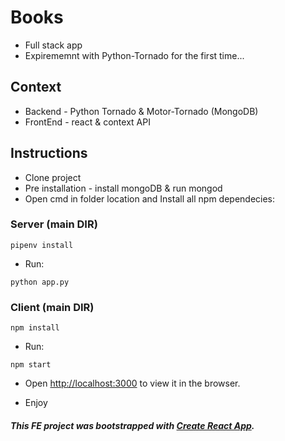 

# Books
- Full stack app
- Expirememnt with Python-Tornado for the first time...

## Context
- Backend - Python Tornado & Motor-Tornado (MongoDB)
- FrontEnd - react & context API


## Instructions
- Clone project 
- Pre installation - install mongoDB & run mongod 
- Open cmd in folder location and Install all npm dependecies:



### Server (main DIR)
```
pipenv install

```
- Run:
```
python app.py
```

### Client (main DIR)
```
npm install

```
- Run:
```
npm start
```

- Open [http://localhost:3000](http://localhost:3000) to view it in the browser.

- Enjoy 
 
##### This FE project was bootstrapped with [Create React App](https://github.com/facebook/create-react-app).
